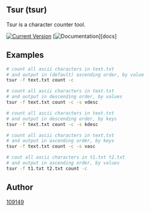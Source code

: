 Tsur (tsur)
------------
Tsur is a character counter tool.

[![Current Version](http://meritbadge.herokuapp.com/tsur)](https://crates.io/crates/tsur) [![Documentation](https://docs.rs/tsur/badge.svg)][docs]

## Examples

```bash
# count all ascii characters in text.txt
# and output in (default) ascending order, by value
tsur -f text.txt count -c

# count all ascii characters in text.txt
# and output in descending order, by values
tsur -f text.txt count -c -s vdesc

# count all ascii characters in text.txt
# and output in descending order, by keys
tsur -f text.txt count -c -s kdesc

# count all ascii characters in text.txt
# and output in ascending order, by keys
tsur -f text.txt count -c -s vasc

# cout all ascii characters in t1.txt t2.txt
# and output in ascending order, by values
tsur -f t1.txt t2.txt count -c
```

## Author
[109149](https://github.com/109149)
